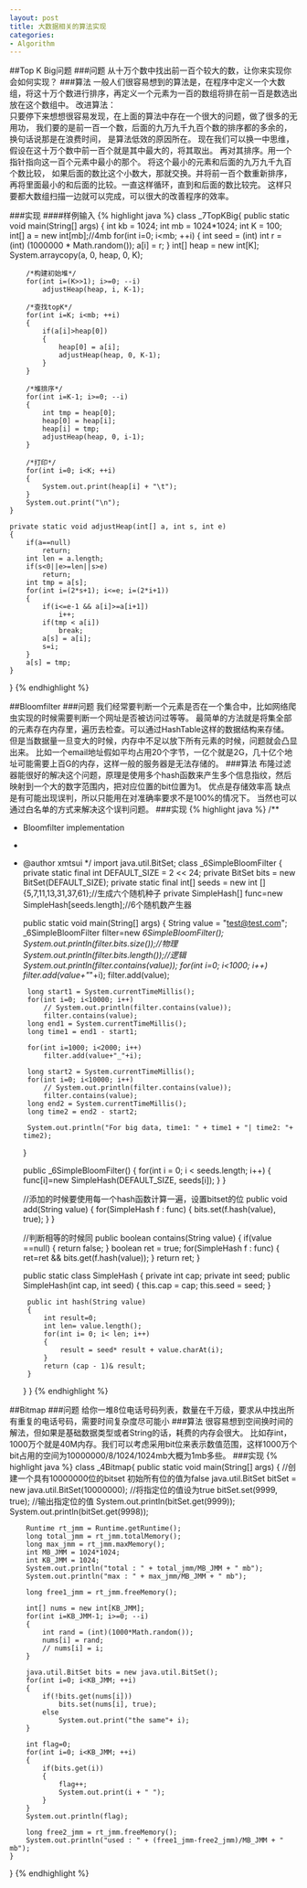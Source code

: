 ```yaml
---
layout: post
title: 大数据相关的算法实现
categories:
- Algorithm
---
```


##Top K Big问题
###问题
从十万个数中找出前一百个较大的数，让你来实现你会如何实现？
###算法
一般人们很容易想到的算法是，在程序中定义一个大数组，将这十万个数进行排序，再定义一个元素为一百的数组将排在前一百是数选出放在这个数组中。
改进算法：  
只要停下来想想很容易发现，在上面的算法中存在一个很大的问题，做了很多的无用功，
我们要的是前一百一个数，后面的九万九千九百个数的排序都的多余的，换句话说那是在浪费时间，
是算法低效的原因所在。
现在我们可以换一中思维，假设在这十万个数中前一百个就是其中最大的，将其取出。
再对其排序。用一个指针指向这一百个元素中最小的那个。
将这个最小的元素和后面的九万九千九百个数比较，
如果后面的数比这个小数大，那就交换。并将前一百个数重新排序，
再将里面最小的和后面的比较。一直这样循环，直到和后面的数比较完。
这样只要都大数组扫描一边就可以完成，可以很大的改善程序的效率。

###实现
####样例输入
{% highlight java %}
class _7TopKBig{
	public static void main(String[] args)
	{
		int kb = 1024;
		int mb = 1024*1024;
		int K = 100;
		int[] a = new int[mb];//4mb
		for(int i=0; i<mb; ++i)
		{
			int seed = (int) 
			int r = (int) (1000000 * Math.random());
			a[i] = r;
		}
		int[] heap = new int[K];
		System.arraycopy(a, 0, heap, 0, K);
		
		/*构建初始堆*/
		for(int i=(K>>1); i>=0; --i)
			adjustHeap(heap, i, K-1);

		/*查找topK*/
		for(int i=K; i<mb; ++i)
		{
			if(a[i]>heap[0])
			{
				heap[0] = a[i];
				adjustHeap(heap, 0, K-1);
			}
		}

		/*堆排序*/
		for(int i=K-1; i>=0; --i)
		{
			int tmp = heap[0];
			heap[0] = heap[i];
			heap[i] = tmp;
			adjustHeap(heap, 0, i-1);
		}

		/*打印*/
		for(int i=0; i<K; ++i)
		{
			System.out.print(heap[i] + "\t");
		}
		System.out.print("\n");
	}

	private static void adjustHeap(int[] a, int s, int e)
	{
		if(a==null)
			return;
		int len = a.length;
		if(s<0||e>=len||s>e)
			return;
		int tmp = a[s];
		for(int i=(2*s+1); i<=e; i=(2*i+1))
		{
			if(i<=e-1 && a[i]>=a[i+1])
				i++;
			if(tmp < a[i])
				break;
			a[s] = a[i];
			s=i;
		}
		a[s] = tmp;
	}
}
{% endhighlight %}

##Bloomfilter
###问题
我们经常要判断一个元素是否在一个集合中，比如网络爬虫实现的时候需要判断一个网址是否被访问过等等。
最简单的方法就是将集全部的元素存在内存里，遍历去检查。可以通过HashTable这样的数据结构来存储。
但是当数据量一旦变大的时候，内存中不足以放下所有元素的时候，问题就会凸显出来。
比如一个email地址假如平均占用20个字节，一亿个就是2G，几十亿个地址可能需要上百G的内存，这样一般的服务器是无法存储的。
###算法
布隆过滤器能很好的解决这个问题，原理是使用多个hash函数来产生多个信息指纹，然后映射到一个大的数字范围内，把对应位置的bit位置为1。
优点是存储效率高
缺点是有可能出现误判，所以只能用在对准确率要求不是100%的情况下。
当然也可以通过白名单的方式来解决这个误判问题。
###实现
{% highlight java %}
/**
 * Bloomfilter implementation
 * 
 * @author xmtsui
 */
import java.util.BitSet;
class _6SimpleBloomFilter
{
	private static final int DEFAULT_SIZE = 2 << 24;
	private BitSet bits = new BitSet(DEFAULT_SIZE);
	private static final int[] seeds = new int []{5,7,11,13,31,37,61};//生成六个随机种子
	private SimpleHash[] func=new SimpleHash[seeds.length];//6个随机数产生器

	public static void main(String[] args)
	{
		String value = "test@test.com";
		_6SimpleBloomFilter filter=new _6SimpleBloomFilter();
		System.out.println(filter.bits.size());//物理
		System.out.println(filter.bits.length());//逻辑
		System.out.println(filter.contains(value));
		for(int i=0; i<1000; i++)
			filter.add(value+"_"+i);
		filter.add(value);

		long start1 = System.currentTimeMillis();
		for(int i=0; i<10000; i++)
			// System.out.println(filter.contains(value));
			filter.contains(value);
		long end1 = System.currentTimeMillis();
		long time1 = end1 - start1;

		for(int i=1000; i<2000; i++)
			filter.add(value+"_"+i);

		long start2 = System.currentTimeMillis();
		for(int i=0; i<10000; i++)
			// System.out.println(filter.contains(value));
			filter.contains(value);
		long end2 = System.currentTimeMillis();
		long time2 = end2 - start2;

		System.out.println("For big data, time1: " + time1 + "| time2: "+ time2);	
	}

	public _6SimpleBloomFilter()
	{
		for(int i = 0; i < seeds.length; i++)
		{
			func[i]=new SimpleHash(DEFAULT_SIZE, seeds[i]);
		}
	} 

	//添加的时候要使用每一个hash函数计算一遍，设置bitset的位
	public void add(String value)
	{ 
		for(SimpleHash f : func)
		{
			bits.set(f.hash(value),  true);
		}
	} 

	//判断相等的时候同
	public boolean contains(String value)
	{ 
		if(value ==null)
		{
			return false;
		}
		boolean ret  = true;
		for(SimpleHash f : func)
		{
			ret=ret && bits.get(f.hash(value));
		}
		return  ret;
	} 

	public static class SimpleHash 
	{ 
		private int cap;
		private int seed;
		public SimpleHash(int cap, int seed)
		{
			this.cap = cap;
			this.seed = seed;
		}

		public int hash(String value)
		{ 
			int result=0;
			int len= value.length();
			for(int i= 0; i< len; i++)
			{
				result = seed* result + value.charAt(i);
			}
			return (cap - 1)& result;
		}
	}
}
{% endhighlight %}

##Bitmap
###问题
给你一堆8位电话号码列表，数量在千万级，要求从中找出所有重复的电话号码，需要时间复杂度尽可能小
###算法
很容易想到空间换时间的解法，但如果是基础数据类型或者String的话，耗费的内存会很大。
比如存int，1000万个就是40M内存。我们可以考虑采用bit位来表示数值范围，这样1000万个bit占用的空间为10000000/8/1024/1024mb大概为1mb多些。
###实现
{% highlight java %}
class _4Bitmap{
	public static void main(String[] args)
	{
		//创建一个具有10000000位的bitset 初始所有位的值为false
		java.util.BitSet bitSet = new java.util.BitSet(10000000);
		//将指定位的值设为true
		bitSet.set(9999, true);
		//输出指定位的值
		System.out.println(bitSet.get(9999));
		System.out.println(bitSet.get(9998));

		Runtime rt_jmm = Runtime.getRuntime();
		long total_jmm = rt_jmm.totalMemory();
		long max_jmm = rt_jmm.maxMemory();
		int MB_JMM = 1024*1024;
		int KB_JMM = 1024;
		System.out.println("total : " + total_jmm/MB_JMM + " mb");
		System.out.println("max : " + max_jmm/MB_JMM + " mb");

		long free1_jmm = rt_jmm.freeMemory();

		int[] nums = new int[KB_JMM];
		for(int i=KB_JMM-1; i>=0; --i)
		{
			int rand = (int)(1000*Math.random());
			nums[i] = rand;
			// nums[i] = i;
		}

		java.util.BitSet bits = new java.util.BitSet();
		for(int i=0; i<KB_JMM; ++i)
		{
			if(!bits.get(nums[i]))
				bits.set(nums[i], true);
			else
				System.out.print("the same"+ i);
		}

		int flag=0;
		for(int i=0; i<KB_JMM; ++i)
		{
			if(bits.get(i))
			{
				flag++;
				System.out.print(i + " ");
			}
		}
		System.out.println(flag);

		long free2_jmm = rt_jmm.freeMemory();
		System.out.println("used : " + (free1_jmm-free2_jmm)/MB_JMM + " mb");
	}
}
{% endhighlight %}